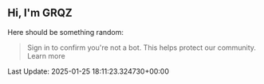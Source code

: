 ## Hi, I'm GRQZ
Here should be something random:  
> Sign in to confirm you're not a bot. This helps protect our community. Learn more


Last Update: 2025-01-25 18:11:23.324730+00:00
